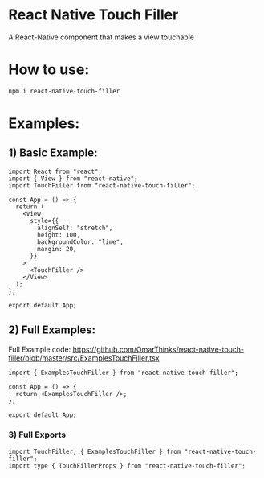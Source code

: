 # React Native Touch Filler

A React-Native component that makes a view touchable

# How to use:

```bash
npm i react-native-touch-filler
```

# Examples:

## 1) Basic Example:

```tsx
import React from "react";
import { View } from "react-native";
import TouchFiller from "react-native-touch-filler";

const App = () => {
  return (
    <View
      style={{
        alignSelf: "stretch",
        height: 100,
        backgroundColor: "lime",
        margin: 20,
      }}
    >
      <TouchFiller />
    </View>
  );
};

export default App;
```

## 2) Full Examples:

Full Example code: https://github.com/OmarThinks/react-native-touch-filler/blob/master/src/ExamplesTouchFiller.tsx

```tsx
import { ExamplesTouchFiller } from "react-native-touch-filler";

const App = () => {
  return <ExamplesTouchFiller />;
};

export default App;
```

### 3) Full Exports

```tsx
import TouchFiller, { ExamplesTouchFiller } from "react-native-touch-filler";
import type { TouchFillerProps } from "react-native-touch-filler";
```
